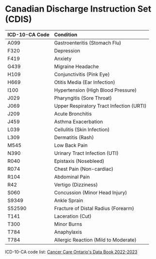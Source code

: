# Canadian Discharge Instruction Set (CDIS)

| **ICD-10-CA Code** | **Condition** |
| :- | :- |
| A099 | Gastroenteritis (Stomach Flu) |
| F320 | Depression |
| F419 | Anxiety |
| G439 | Migraine Headache |
| H109 | Conjunctivitis (Pink Eye) |
| H669 | Otitis Media (Ear Infection) |
| I100 | Hypertension (High Blood Pressure) |
| J029 | Pharyngitis (Sore Throat) |
| J069 | Upper Respiratory Tract Infection (URTI) |
| J209 | Acute Bronchitis |
| J459 | Asthma Exacerbation |
| L039 | Cellulitis (Skin Infection) |
| L309 | Dermatitis (Rash) |
| M545 | Low Back Pain |
| N390 | Urinary Tract Infection (UTI) |
| R040 | Epistaxis (Nosebleed) |
| R074 | Chest Pain (Non-cardiac) |
| R104 | Abdominal Pain |
| R42 | Vertigo (Dizziness) |
| S060 | Concussion (Minor Head Injury) |
| S9349 | Ankle Sprain |
| S52590 | Fracture of Distal Radius (Forearm) |
| T141 | Laceration (Cut) |
| T300 | Minor Burns |
| T784 | Anaphylaxis |
| T784 | Allergic Reaction (Mild to Moderate) |

ICD-10-CA code list: [Cancer Care Ontario's Data Book 2022-2023](https://ext.cancercare.on.ca/ext/databook/db2223/Appendix/Appendix_1.18_-_ICD10CA_.htm)
